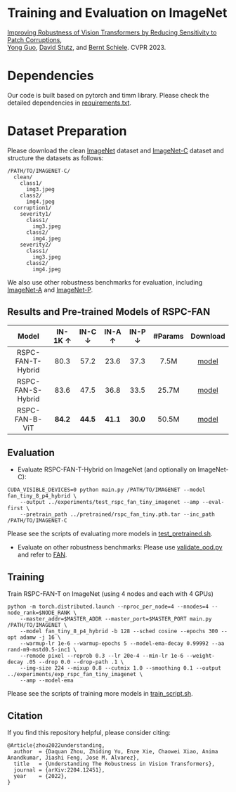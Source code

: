 # Training and Evaluation on ImageNet
[Improving Robustness of Vision Transformers by Reducing Sensitivity to Patch Corruptions](https://openaccess.thecvf.com/content/CVPR2023/papers/Guo_Improving_Robustness_of_Vision_Transformers_by_Reducing_Sensitivity_To_Patch_CVPR_2023_paper.pdf), \
[Yong Guo](http://www.guoyongcs.com/), [David Stutz](https://davidstutz.de/), and [Bernt Schiele](https://scholar.google.com/citations?user=z76PBfYAAAAJ&hl=en). CVPR 2023.



# Dependencies
Our code is built based on pytorch and timm library. Please check the detailed dependencies in [requirements.txt](https://github.com/guoyongcs/RSPC/requirements.txt).

# Dataset Preparation

Please download the clean [ImageNet](http://image-net.org/) dataset and [ImageNet-C](https://zenodo.org/record/2235448) dataset and structure the datasets as follows:

```
/PATH/TO/IMAGENET-C/
  clean/
    class1/
      img3.jpeg
    class2/
      img4.jpeg
  corruption1/
    severity1/
      class1/
        img3.jpeg
      class2/
        img4.jpeg
    severity2/
      class1/
        img3.jpeg
      class2/
        img4.jpeg
```

We also use other robustness benchmarks for evaluation, including [ImageNet-A](https://github.com/hendrycks/natural-adv-examples) and [ImageNet-P](https://zenodo.org/record/3565846).



## Results and Pre-trained Models of RSPC-FAN

|       Model       | IN-1K $\uparrow$ | IN-C $\downarrow$ | IN-A $\uparrow$ | IN-P $\downarrow$ | #Params |                                         Download                                         |
|:-----------------:|:----------------:|:-----------------:|:---------------:|:-----------------:|:-------:|:----------------------------------------------------------------------------------------:|
| RSPC-FAN-T-Hybrid |       80.3       |       57.2        |      23.6       |       37.3        |    7.5M    | [model](https://github.com/guoyongcs/RSPC/releases/download/v1.0/rspc_fan_tiny.pth.tar)  |
| RSPC-FAN-S-Hybrid |       83.6       |       47.5        |      36.8       |       33.5        |  25.7M  | [model](https://github.com/guoyongcs/RSPC/releases/download/v1.0/rspc_fan_small.pth.tar) |
|  RSPC-FAN-B-ViT   |     **84.2**     |     **44.5**      |    **41.1**     |     **30.0**      |  50.5M  | [model](https://github.com/guoyongcs/RSPC/releases/download/v1.0/rspc_fan_base.pth.tar)  |


## Evaluation
- Evaluate RSPC-FAN-T-Hybrid on ImageNet (and optionally on ImageNet-C):
```
CUDA_VISIBLE_DEVICES=0 python main.py /PATH/TO/IMAGENET --model fan_tiny_8_p4_hybrid \
    --output ../experiments/test_rspc_fan_tiny_imagenet --amp --eval-first \
    --pretrain_path ../pretrained/rspc_fan_tiny.pth.tar --inc_path /PATH/TO/IMAGENET-C
```
Please see the scripts of evaluating more models in [test_pretrained.sh](test_pretrained.sh).

- Evaluate on other robustness benchmarks: Please use [validate_ood.py](validate_ood.py) and refer to [FAN](https://github.com/NVlabs/FAN).

## Training 
Train RSPC-FAN-T on ImageNet (using 4 nodes and each with 4 GPUs)
```
python -m torch.distributed.launch --nproc_per_node=4 --nnodes=4 --node_rank=$NODE_RANK \
    --master_addr=$MASTER_ADDR --master_port=$MASTER_PORT main.py /PATH/TO/IMAGENET \
    --model fan_tiny_8_p4_hybrid -b 128 --sched cosine --epochs 300 --opt adamw -j 16 \
    --warmup-lr 1e-6 --warmup-epochs 5 --model-ema-decay 0.99992 --aa rand-m9-mstd0.5-inc1 \
    --remode pixel --reprob 0.3 --lr 20e-4 --min-lr 1e-6 --weight-decay .05 --drop 0.0 --drop-path .1 \
    --img-size 224 --mixup 0.8 --cutmix 1.0 --smoothing 0.1 --output ../experiments/exp_rspc_fan_tiny_imagenet \
    --amp --model-ema
```

Please see the scripts of training more models in [train_script.sh](train_script.sh).



## Citation
If you find this repository helpful, please consider citing:
```
@Article{zhou2022understanding,
  author  = {Daquan Zhou, Zhiding Yu, Enze Xie, Chaowei Xiao, Anima Anandkumar, Jiashi Feng, Jose M. Alvarez},
  title   = {Understanding The Robustness in Vision Transformers},
  journal = {arXiv:2204.12451},
  year    = {2022},
}
```


